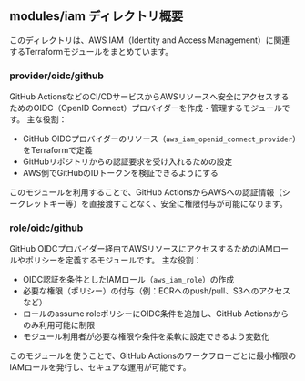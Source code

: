 
## modules/iam ディレクトリ概要

このディレクトリは、AWS IAM（Identity and Access Management）に関連するTerraformモジュールをまとめています。

### provider/oidc/github

GitHub ActionsなどのCI/CDサービスからAWSリソースへ安全にアクセスするためのOIDC（OpenID Connect）プロバイダーを作成・管理するモジュールです。
主な役割：

- GitHub OIDCプロバイダーのリソース（`aws_iam_openid_connect_provider`）をTerraformで定義
- GitHubリポジトリからの認証要求を受け入れるための設定
- AWS側でGitHubのIDトークンを検証できるようにする

このモジュールを利用することで、GitHub ActionsからAWSへの認証情報（シークレットキー等）を直接渡すことなく、安全に権限付与が可能になります。

### role/oidc/github

GitHub OIDCプロバイダー経由でAWSリソースにアクセスするためのIAMロールやポリシーを定義するモジュールです。
主な役割：

- OIDC認証を条件としたIAMロール（`aws_iam_role`）の作成
- 必要な権限（ポリシー）の付与（例：ECRへのpush/pull、S3へのアクセスなど）
- ロールのassume roleポリシーにOIDC条件を追加し、GitHub Actionsからのみ利用可能に制限
- モジュール利用者が必要な権限や条件を柔軟に設定できるよう変数化

このモジュールを使うことで、GitHub Actionsのワークフローごとに最小権限のIAMロールを発行し、セキュアな運用が可能です。
